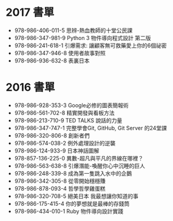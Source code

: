 # 2017 書單

* 978-986-406-011-5 思辨-熱血教師的十堂公民課
* 978-986-347-981-9 Python 3 物件導向程式設計 第二版
* 978-986-241-618-1 引爆需求: 讓顧客無可救藥愛上你的6個祕密
* 978-986-347-946-8 使用者故事對照
* 978-986-936-632-8 表裏日本

# 2016 書單

* 978-986-928-353-3 Google必修的圖表簡報術
* 978-986-561-702-8 精實開發與看板方法
* 978-986-213-710-9 TED TALKS 說話的力量
* 978-986-347-747-1 完整學會Git, GitHub, Git Server 的24堂課
* 978-986-320-806-8 創新者們
* 978-986-574-038-2 例外處理設計的逆襲
* 978-986-124-933-9 日本神話圖解
* 978-857-136-225-0 異數-超凡與平凡的界線在哪裡？
* 978-986-563-638-8 引爆潛能-喚醒你心中沉睡的巨人
* 978-986-248-339-8 成為第一隻跳入水中的企鵝
* 978-986-342-305-8 從零開始穩穩賺
* 978-986-878-093-4 哲學哲學雞蛋糕
* 978-986-320-708-5 絕美日本 我最想讓你知道的事
* 978-986-175-415-4 你的夢想就是最棒的存錢筒
* 978-986-434-010-1 Ruby 物件導向設計實踐

